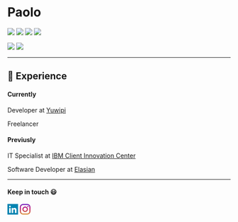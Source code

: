   
# Paolo
[![](https://img.shields.io/badge/OS-Ubuntu-orange?style=for-the-badge&logo=ubuntu)](https://ubuntu.com/)
[![](https://img.shields.io/badge/OS-Fedora-blue?style=for-the-badge&logo=fedora)](https://fedora.com/)
[![](https://img.shields.io/badge/OS-REDHAT-red?style=for-the-badge&logo=redhat)](https://www.redhat.com/en)
[![](https://img.shields.io/badge/Editor-VS%20Code-blue?style=for-the-badge&logo=visualstudiocode)](https://code.visualstudio.com/)


[![](https://img.shields.io/badge/JavaScript-black?style=for-the-badge&logo=javascript)](https://developer.mozilla.org/en-US/docs/Web/javascript)
[![](https://img.shields.io/badge/React?style=for-the-badge&logo=react)](https://react.dev/)
<hr>

## :briefcase: Experience 

#### Currently
Developer at [Yuwipi](https://www.yuwpi.de/)

Freelancer

#### Previusly
IT Specialist at [IBM Client Innovation Center](https://www.ibm.com)

Software Developer at [Elasian](https://www.elaisian.com)

<hr>

#### Keep in touch :smiley:
[![](/images/linkedin.png)](https://www.linkedin.com/in/paolo-lagalante/)
[![](/images/instagram.png)](https://www.instagram.com/paololagalante/)
<!--
## :dart: Goals

#### Current
- [ ] Improve my career
- [ ] Enjoy experiece abroad
- [ ] Create a software house
- [ ] Partecipate to Hackathons

#### Completed
- [x] Start a programmer career
- [x] Attended a startups accelerator program
-->

<!--
**Dantesk/Dantesk** is a ✨ _special_ ✨ repository because its `README.md` (this file) appears on your GitHub profile.

Here are some ideas to get you started:

- 🔭 I’m currently working on ...
- 🌱 I’m currently learning ...
- 👯 I’m looking to collaborate on ...
- 🤔 I’m looking for help with ...
- 💬 Ask me about ...
- 📫 How to reach me: ...
- 😄 Pronouns: ...
- ⚡ Fun fact: ...
-->
